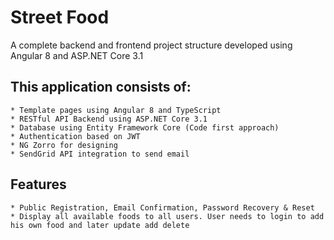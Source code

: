 # Street Food
A complete backend and frontend project structure developed using Angular 8 and ASP.NET Core 3.1

## This application consists of:
    * Template pages using Angular 8 and TypeScript
    * RESTful API Backend using ASP.NET Core 3.1
    * Database using Entity Framework Core (Code first approach)
    * Authentication based on JWT
    * NG Zorro for designing
    * SendGrid API integration to send email

## Features
    * Public Registration, Email Confirmation, Password Recovery & Reset
    * Display all available foods to all users. User needs to login to add his own food and later update add delete
